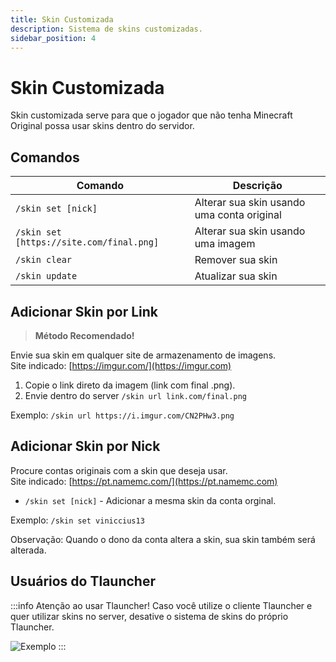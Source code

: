 ```yaml
---
title: Skin Customizada
description: Sistema de skins customizadas.
sidebar_position: 4
---
```


# Skin Customizada

Skin customizada serve para que o jogador que não tenha Minecraft Original possa usar skins dentro do servidor.

## Comandos

| Comando | Descrição |
| ------- | --------- |
| `/skin set [nick]` | Alterar sua skin usando uma conta original |
| `/skin set [https://site.com/final.png]` | Alterar sua skin usando uma imagem |
| `/skin clear` | Remover sua skin |
| `/skin update` | Atualizar sua skin | 

## Adicionar Skin por Link

> **Método Recomendado!**

Envie sua skin em qualquer site de armazenamento de imagens.  
Site indicado: [https://imgur.com/](https://imgur.com)

1. Copie o link direto da imagem (link com final .png).
2. Envie dentro do server `/skin url link.com/final.png`  

Exemplo: `/skin url https://i.imgur.com/CN2PHw3.png`

## Adicionar Skin por Nick

Procure contas originais com a skin que deseja usar.  
Site indicado: [https://pt.namemc.com/](https://pt.namemc.com)

* `/skin set [nick]` - Adicionar a mesma skin da conta orginal.  

Exemplo: `/skin set viniccius13`

Observação: Quando o dono da conta altera a skin, sua skin também será alterada.

## Usuários do Tlauncher

:::info Atenção ao usar Tlauncher!
Caso você utilize o cliente Tlauncher e quer utilizar skins no server, desative o sistema de skins do próprio Tlauncher.  
  
![Exemplo](https://cdn.discordapp.com/attachments/730263790377107477/739543620226515016/unknown.png)
:::